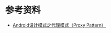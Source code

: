 # 参考资料

- [Android设计模式之代理模式（Proxy Pattern）](http://blog.csdn.net/happy_horse/article/details/51544995)